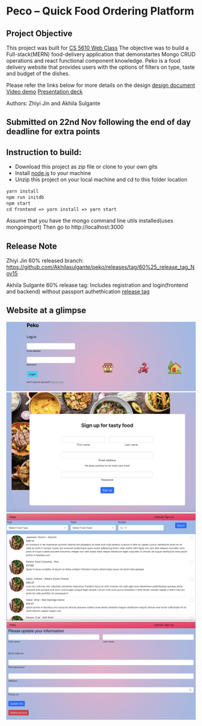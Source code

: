# Peco – Quick Food Ordering Platform

## Project Objective

This project was built for [CS 5610 Web Class](https://johnguerra.co/classes/webDevelopment_fall_2022/)
The objective was to build a Full-stack(MERN) food-delivery application that demonstartes Mongo CRUD operations and react functional component knowledge.
Peko is a food delivery website that provides users with the options of filters on type, taste and budget of the dishes.

Please refer the links below for more details on the design
[design document](https://docs.google.com/document/d/1jzWYi_rLIvOwMelJkPmKe2k9Y0Ybm0Ga6NWGsU6-QGE/edit)
[Video demo](https://www.youtube.com/watch?v=tOs2vFTsRKQ)
[Presentation deck](https://docs.google.com/presentation/d/1zDXrE-026RhZmQj-rGohoPSdSbZRC6I9znmc4vsmnUs/edit#slide=id.g1955c7bca40_0_330)

Authors: Zhiyi Jin and Akhila Sulgante

## Submitted on **22nd Nov** following the end of day deadline for extra points

## Instruction to build:

- Download this project as zip file or clone to your own gits
- Install [node.js](https://nodejs.org/en/) to your machine
- Unzip this project on your local machine and cd to this folder location

```
yarn install
npm run initdb
npm start
cd frontend => yarn install => yarn start
```

Assume that you have the mongo command line utils installed(uses mongoimport)
Then go to http://localhost:3000

## Release Note

Zhiyi Jin 60% released branch:
https://github.com/Akhilasulgante/peko/releases/tag/60%25_release_tag_Nov15

Akhila Sulgante 60% release tag: Includes registration and login(frontend and backend) without passport authethication
[release tag](https://github.com/Akhilasulgante/peko/releases/tag/60%25_Akhila_Nov15)

## Website at a glimpse
![Login page](https://github.com/Akhilasulgante/peko/blob/main/Screenshots/Screenshot%202022-11-22%20at%2012.06.19.png)
![Register page](https://github.com/Akhilasulgante/peko/blob/main/Screenshots/Screenshot%202022-11-22%20at%2012.06.28.png)
![Menu page](https://github.com/Akhilasulgante/peko/blob/main/Screenshots/Screenshot%202022-11-22%20at%2012.06.47.png)
![Userhub page](https://github.com/Akhilasulgante/peko/blob/main/Screenshots/Screenshot%202022-11-22%20at%2012.07.04.png)
